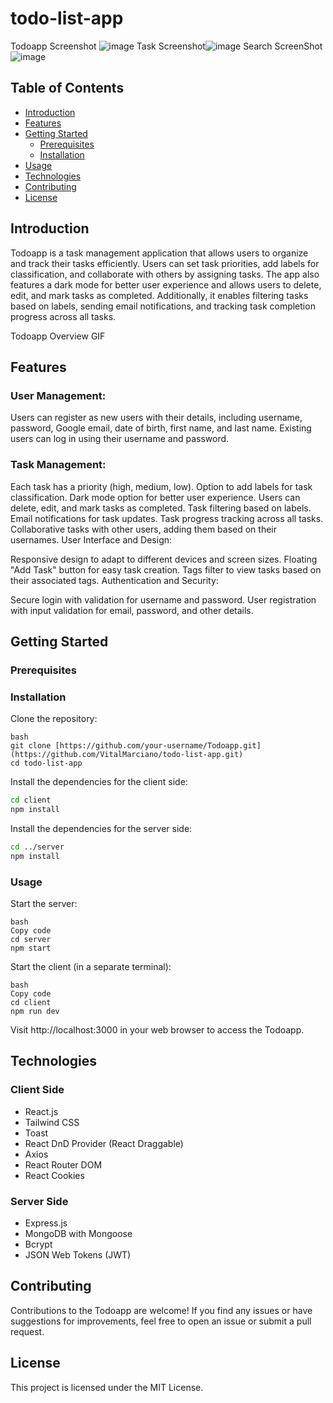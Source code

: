 # todo-list-app

Todoapp Screenshot ![image](https://github.com/VitalMarciano/todo-list-app/assets/74130524/38c40d7d-79d0-4649-802d-b45d1a783336)
Task Screenshot![image](https://github.com/VitalMarciano/todo-list-app/assets/74130524/6a23117d-2126-4a0c-9bc5-d37109a00bf4)
Search ScreenShot ![image](https://github.com/VitalMarciano/todo-list-app/assets/74130524/af2c4e86-84ba-44a7-a8ca-d23225ec3c1f)



## Table of Contents

- [Introduction](#introduction)
- [Features](#features)
- [Getting Started](#getting-started)
  - [Prerequisites](#prerequisites)
  - [Installation](#installation)
- [Usage](#usage)
- [Technologies](#technologies)
- [Contributing](#contributing)
- [License](#license)
## Introduction
Todoapp is a task management application that allows users to organize and track their tasks efficiently. Users can set task priorities, add labels for classification, and collaborate with others by assigning tasks. The app also features a dark mode for better user experience and allows users to delete, edit, and mark tasks as completed. Additionally, it enables filtering tasks based on labels, sending email notifications, and tracking task completion progress across all tasks.

Todoapp Overview GIF <!-- Add a GIF or short video showcasing your app -->

## Features
### User Management:

Users can register as new users with their details, including username, password, Google email, date of birth, first name, and last name.
Existing users can log in using their username and password.
### Task Management:

Each task has a priority (high, medium, low).
Option to add labels for task classification.
Dark mode option for better user experience.
Users can delete, edit, and mark tasks as completed.
Task filtering based on labels.
Email notifications for task updates.
Task progress tracking across all tasks.
Collaborative tasks with other users, adding them based on their usernames.
User Interface and Design:

Responsive design to adapt to different devices and screen sizes.
Floating "Add Task" button for easy task creation.
Tags filter to view tasks based on their associated tags.
Authentication and Security:

Secure login with validation for username and password.
User registration with input validation for email, password, and other details.
## Getting Started
### Prerequisites

### Installation
Clone the repository:
```
bash
git clone [https://github.com/your-username/Todoapp.git](https://github.com/VitalMarciano/todo-list-app.git)
cd todo-list-app
```
Install the dependencies for the client side:

```bash
cd client
npm install
```
Install the dependencies for the server side:

```bash
cd ../server
npm install
```
### Usage
Start the server:
```
bash
Copy code
cd server
npm start
```

Start the client (in a separate terminal):
```
bash
Copy code
cd client
npm run dev
```
Visit http://localhost:3000 in your web browser to access the Todoapp.

## Technologies
### Client Side
- React.js
- Tailwind CSS
- Toast
- React DnD Provider (React Draggable)
- Axios
- React Router DOM
- React Cookies

### Server Side
- Express.js
- MongoDB with Mongoose
- Bcrypt
- JSON Web Tokens (JWT)

## Contributing
Contributions to the Todoapp are welcome! If you find any issues or have suggestions for improvements, feel free to open an issue or submit a pull request.

##  License
This project is licensed under the MIT License.
